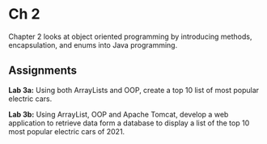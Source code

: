 # Ch 2

Chapter 2 looks at object oriented programming by introducing methods, encapsulation, and enums into Java programming.

## Assignments

**Lab 3a:** Using both ArrayLists and OOP, create a top 10 list of most popular electric cars.

**Lab 3b:** Using ArrayList, OOP and Apache Tomcat, develop a web application to retrieve data form a database to display a list of the top 10 most popular electric cars of 2021.